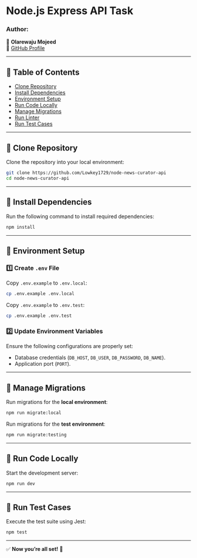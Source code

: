 # **Node.js Express API Task**

### **Author:**

📌 **Olarewaju Mojeed**  
🔗 [GitHub Profile](https://github.com/Lowkey1729)

---

## **📌 Table of Contents**

- [Clone Repository](#clone-repository)
- [Install Dependencies](#install-dependencies)
- [Environment Setup](#environment-setup)
- [Run Code Locally](#run-code-locally)
- [Manage Migrations](#manage-migrations)
- [Run Linter](#run-linter)
- [Run Test Cases](#run-test-cases)

---

## **🔹 Clone Repository**

Clone the repository into your local environment:

```bash
git clone https://github.com/Lowkey1729/node-news-curator-api
cd node-news-curator-api
```

---

## **🔹 Install Dependencies**

Run the following command to install required dependencies:

```bash
npm install
```

---

## **🔹 Environment Setup**

### **1️⃣ Create `.env` File**

Copy `.env.example` to `.env.local`:

```bash
cp .env.example .env.local
```

Copy `.env.example` to `.env.test`:

```bash
cp .env.example .env.test
```

### **2️⃣ Update Environment Variables**

Ensure the following configurations are properly set:

- Database credentials (`DB_HOST`, `DB_USER`, `DB_PASSWORD`, `DB_NAME`).
- Application port (`PORT`).

---

## **🔹 Manage Migrations**

Run migrations for the **local environment**:

```bash
npm run migrate:local
```

Run migrations for the **test environment**:

```bash
npm run migrate:testing
```

---

## **🔹 Run Code Locally**

Start the development server:

```bash
npm run dev
```

---

## **🔹 Run Test Cases**

Execute the test suite using Jest:

```bash
npm test
```

---

✅ **Now you’re all set!** 🚀
